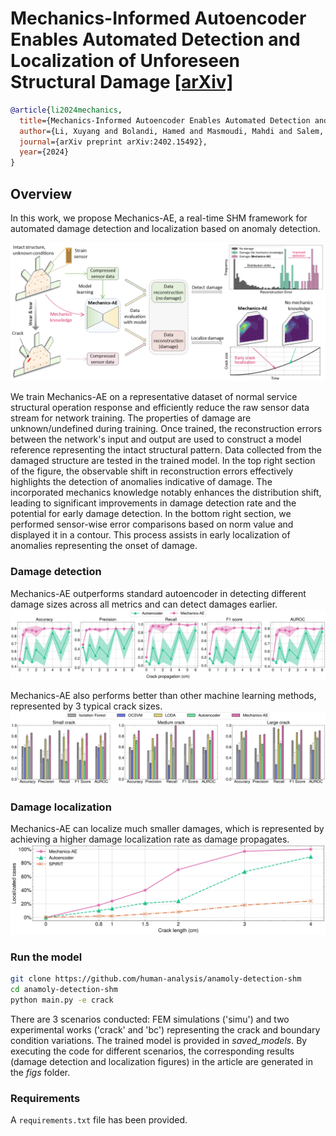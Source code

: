 # Mechanics-Informed Autoencoder Enables Automated Detection and Localization of Unforeseen Structural Damage [[arXiv]](https://arxiv.org/abs/2402.15492)

```BibTex
@article{li2024mechanics,
  title={Mechanics-Informed Autoencoder Enables Automated Detection and Localization of Unforeseen Structural Damage},
  author={Li, Xuyang and Bolandi, Hamed and Masmoudi, Mahdi and Salem, Talal and Lajnef, Nizar and Boddeti, Vishnu Naresh},
  journal={arXiv preprint arXiv:2402.15492},
  year={2024}
}
```

## Overview
In this work, we propose Mechanics-AE, a real-time SHM framework for automated damage detection and localization based on anomaly detection.

![Automated structural damage detection and localization framework](assets/fig1.png " ")

We train Mechanics-AE on a representative dataset of normal service structural operation response and efficiently reduce the raw sensor data stream for network training. The properties of damage are unknown/undefined during training. Once trained, the reconstruction errors between the network's input and output are used to construct a model reference representing the intact structural pattern. Data collected from the damaged structure are tested in the trained model. In the top right section of the figure, the observable shift in reconstruction errors effectively highlights the detection of anomalies indicative of damage. The incorporated mechanics knowledge notably enhances the distribution shift, leading to significant improvements in damage detection rate and the potential for early damage detection. In the bottom right section, we performed sensor-wise error comparisons based on norm value and displayed it in a contour. This process assists in early localization of anomalies representing the onset of damage.

### Damage detection
Mechanics-AE outperforms standard autoencoder in detecting different damage sizes across all metrics and can detect damages earlier.
![ ](assets/fig2.1.png " ")

Mechanics-AE also performs better than other machine learning methods, represented by 3 typical crack sizes.
![ ](assets/fig2.2.png " ")

### Damage localization
Mechanics-AE can localize much smaller damages, which is represented by achieving a higher damage localization rate as damage propagates.
![ ](assets/fig3.png " ")


### Run the model

```bash
git clone https://github.com/human-analysis/anamoly-detection-shm
cd anamoly-detection-shm
python main.py -e crack
```

There are 3 scenarios conducted: FEM simulations ('simu') and two experimental works ('crack' and 'bc') representing the crack and boundary condition variations. The trained model is provided in _saved_models_. By executing the code for different scenarios, the corresponding results (damage detection and localization figures) in the article are generated in the _figs_ folder. 

### Requirements
A `requirements.txt` file has been provided.


